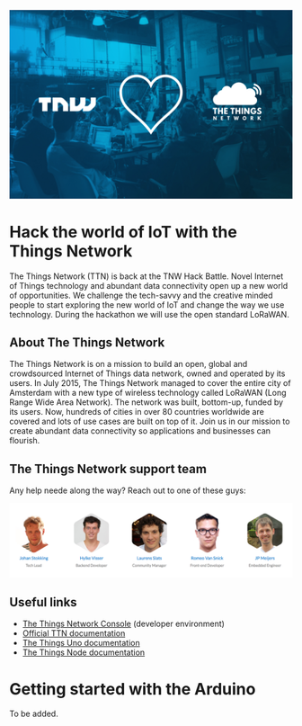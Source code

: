
![TNW loves TTN](media/tnw-loves-ttn.jpg)

# Hack the world of IoT with the Things Network

The Things Network (TTN) is back at the TNW Hack Battle. Novel Internet of Things technology and abundant data connectivity open up a new world of opportunities. We challenge the tech-savvy and the creative minded people to start exploring the new world of IoT and change the way we use technology. During the hackathon we will use the open standard LoRaWAN.


## About The Things Network

The Things Network is on a mission to build an open, global and crowdsourced Internet of Things data network, owned and operated by its users. In July 2015, The Things Network managed to cover the entire city of Amsterdam with a new type of wireless technology called LoRaWAN (Long Range Wide Area Network). The network was built, bottom-up, funded by its users. Now, hundreds of cities in over 80 countries worldwide are covered and lots of use cases are built on top of it. Join us in our mission to create abundant data connectivity so applications and businesses can flourish.


## The Things Network support team

Any help neede along the way? Reach out to one of these guys:

![team](media/team.png)



## Useful links
* [The Things Network Console](https://console.thethingsnetwork.org/) (developer environment)
* [Official TTN documentation](https://www.thethingsnetwork.org/docs/)
* [The Things Uno documentation](https://www.thethingsnetwork.org/docs/devices/uno/)
* [The Things Node documentation](https://www.thethingsnetwork.org/docs/devices/node/)



# Getting started with the Arduino

To be added.

